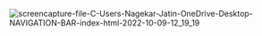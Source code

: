 
![screencapture-file-C-Users-Nagekar-Jatin-OneDrive-Desktop-NAVIGATION-BAR-index-html-2022-10-09-12_19_19](https://user-images.githubusercontent.com/114161888/194742338-12ea03bb-034b-4d76-af9e-2bdbf341acad.png)
